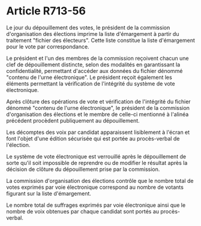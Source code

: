 # Article R713-56

Le jour du dépouillement des votes, le président de la commission d'organisation des élections imprime la liste d'émargement à partir du traitement "fichier des électeurs". Cette liste constitue la liste d'émargement pour le vote par correspondance.

Le président et l'un des membres de la commission reçoivent chacun une clef de dépouillement distincte, selon des modalités en garantissant la confidentialité, permettant d'accéder aux données du fichier dénommé "contenu de l'urne électronique". Le président reçoit également les éléments permettant la vérification de l'intégrité du système de vote électronique.

Après clôture des opérations de vote et vérification de l'intégrité du fichier dénommé "contenu de l'urne électronique", le président de la commission d'organisation des élections et le membre de celle-ci mentionné à l'alinéa précédent procèdent publiquement au dépouillement.

Les décomptes des voix par candidat apparaissent lisiblement à l'écran et font l'objet d'une édition sécurisée qui est portée au procès-verbal de l'élection.

Le système de vote électronique est verrouillé après le dépouillement de sorte qu'il soit impossible de reprendre ou de modifier le résultat après la décision de clôture du dépouillement prise par la commission.

La commission d'organisation des élections contrôle que le nombre total de votes exprimés par voie électronique correspond au nombre de votants figurant sur la liste d'émargement.

Le nombre total de suffrages exprimés par voie électronique ainsi que le nombre de voix obtenues par chaque candidat sont portés au procès-verbal.
